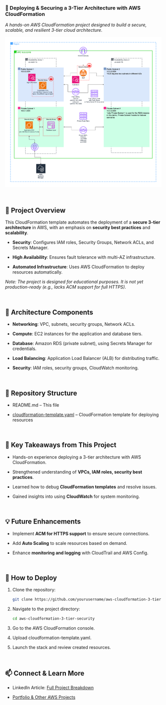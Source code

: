 ### **🚀 Deploying & Securing a 3-Tier Architecture with AWS CloudFormation**

_A hands-on AWS CloudFormation project designed to build a secure, scalable, and resilient 3-tier cloud architecture._

![AWS 3-Tier Architecture](AWS_3-Tier_Architecture_1.png)


<br>

## **📌 Project Overview**

This CloudFormation template automates the deployment of a **secure 3-tier architecture** in AWS, with an emphasis on **security best practices** and **scalability**.

*   **Security**: Configures IAM roles, Security Groups, Network ACLs, and Secrets Manager.
    
*   **High Availability**: Ensures fault tolerance with multi-AZ infrastructure.
    
*   **Automated Infrastructure**: Uses AWS CloudFormation to deploy resources automatically.
    

_Note: The project is designed for educational purposes. It is not yet production-ready (e.g., lacks ACM support for full HTTPS)._

<br>

## **🔧 Architecture Components**

*   **Networking**: VPC, subnets, security groups, Network ACLs.
    
*   **Compute**: EC2 instances for the application and database tiers.
    
*   **Database**: Amazon RDS (private subnet), using Secrets Manager for credentials.
    
*   **Load Balancing**: Application Load Balancer (ALB) for distributing traffic.
    
*   **Security**: IAM roles, security groups, CloudWatch monitoring.

<br>

## **📂 Repository Structure**

*   README.md – This file
    
*   [cloudformation-template.yaml](https://github.com/joeycloudio/aws-cloudformation-3-tier-security/blob/main/3-tier-security-demo.yml) – CloudFormation template for deploying resources

<br>    

## **🚀 Key Takeaways from This Project**

*   Hands-on experience deploying a 3-tier architecture with AWS CloudFormation.
    
*   Strengthened understanding of **VPCs, IAM roles, security best practices**.
    
*   Learned how to debug **CloudFormation templates** and resolve issues.
    
*   Gained insights into using **CloudWatch** for system monitoring.

<br> 

## **💡 Future Enhancements**

*   Implement **ACM for HTTPS support** to ensure secure connections.
    
*   Add **Auto Scaling** to scale resources based on demand.
    
*   Enhance **monitoring and logging** with CloudTrail and AWS Config.

<br>

## **📜 How to Deploy**

1.  Clone the repository:
    ```bash
    git clone https://github.com/yourusername/aws-cloudformation-3-tier-security.git
    ```
2. Navigate to the project directory:
    ```bash
    cd aws-cloudformation-3-tier-security
    ```
3.  Go to the AWS CloudFormation console.
    
4.  Upload cloudformation-template.yaml.
    
5.  Launch the stack and review created resources.

<br>    

## **📫 Connect & Learn More**

*   LinkedIn Article: [Full Project Breakdown](https://www.linkedin.com/pulse/deploying-securing-3-tier-architectures-aws-joey-acosta-aom3c/?trackingId=yon6XSOLRPWgLY%2FvZ3ChgQ%3D%3D)
    
*   [Portfolio & Other AWS Projects](https://learn.nextwork.org/portfolio)
